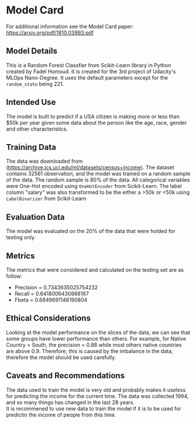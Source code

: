 # Model Card

For additional information see the Model Card paper: https://arxiv.org/pdf/1810.03993.pdf

## Model Details
This is a Random Forest Classfier from Scikit-Learn library in Python created by Fadel Homoud. It is created for the 3rd project of Udacity's MLOps Nano-Degree. It uses the default parameters except for the `random_state` being 221.

## Intended Use
The model is built to predict if a USA citizen is making more or less than $50k per year given some data about the person like the age, race, gender and other characteristics.

## Training Data
The data was downloaded from (https://archive.ics.uci.edu/ml/datasets/census+income). The dataset contains 32561 observation, and the model was trained on a random sample of the data. The random sample is 80% of the data. All categorical variables were One-Hot encoded using `OneHotEncoder` from Scikit-Learn. The label column "salary" was also transformed to be the either a >50k or <50k using `LabelBinarizer` from Scikit-Learn

## Evaluation Data
The model was evaluated on the 20% of the data that were holded for testing only.

## Metrics
The metrics that were considered and calculated on the testing set are as follow:
- Precision = 0.7343635025754232 
- Recall = 0.6418006430868167
- Fbeta = 0.6849691146190804

## Ethical Considerations
Looking at the model performance on the slices of the data, we can see that some groups have lower performance than others. For example, for Native Country = South, the precision = 0.88 while most others native countries are above 0.9. Therefore, this is caused by the imbalance in the data, therefore the model should be used carefully.

## Caveats and Recommendations
The data used to train the model is very old and probably makes it useless for predicting the income for the current time. The data was collected 1994, and so many things has changed in the last 28 years.  
It is recommened to use new data to train the model if it is to be used for predictin the income of people from this time.